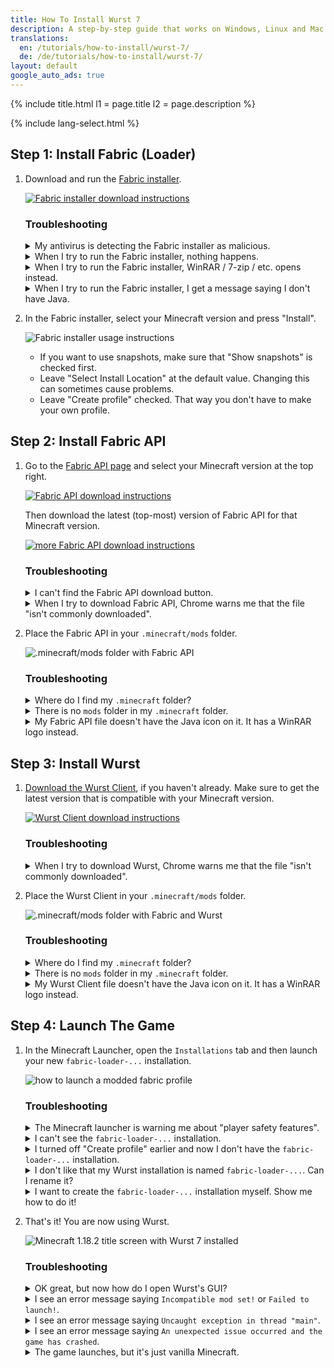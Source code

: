 ```yaml
---
title: How To Install Wurst 7
description: A step-by-step guide that works on Windows, Linux and Mac!
translations:
  en: /tutorials/how-to-install/wurst-7/
  de: /de/tutorials/how-to-install/wurst-7/
layout: default
google_auto_ads: true
---
```

{% include title.html l1 = page.title l2 = page.description %}

<div id="fabric-loader" class="padding20 no-padding-left no-padding-right bg-grayLighter">
	<div class="container">
        {% include lang-select.html %}
		<h2 class="text-normal">Step 1: Install Fabric (Loader)</h2>
        <ol class="step-list">
            <li>
                <p>
                    Download and run the <a href="https://fabricmc.net/use/installer/" target="_blank" rel="nofollow">Fabric installer</a>.
                </p>
                <p>
                    <a href="https://fabricmc.net/use/installer/" target="_blank" rel="nofollow">
                        <img src="https://images.wurstclient.net/_media/install_fabric_download.webp" alt="Fabric installer download instructions">
                    </a>
                </p>
                <h3>Troubleshooting</h3>
                <details class="padding5">
                    <summary>My antivirus is detecting the Fabric installer as malicious.</summary>
                    <p>
                        This can happen with the Fabric installer "for Windows" (the .exe version), but it's almost certainly a false positive. You can either ignore the warning or use the Universal/.jar version of the Fabric installer, which does not have this problem.
                    </p>
                </details>
                <details class="padding5">
                    <summary>When I try to run the Fabric installer, nothing happens.</summary>
                    <p>
                        This can happen when you don't have Java installed. Here is a <a href="https://www.youtube.com/watch?v=Wv0vPUwitJs" target="_blank" rel="nofollow">video on how to install Java</a>.
                    </p>
                    <p>
                        (The author of the video cannot help you with Wurst-related questions. If you need help, <a href="/contact">contact me</a> instead.)
                    </p>
                </details>
                <details class="padding5">
                    <summary>When I try to run the Fabric installer, WinRAR / 7-zip / etc. opens instead.</summary>
                    <p>
                        This means your computer is configured to open .jar files with that other program instead of using Java.
                        There is a setting in Windows called "Choose default apps by file type" that lets you change this.
                    </p>
                    <p>
                        Alternatively, you can also use "right click" > "open with" to open the file with Java, like so:<br>
                    </p>
                    <p>
                        <img src="https://images.wurstclient.net/_media/install_fabric_run_with_java.webp" alt="how to run the Fabric installer with Java">
                        <ul>
                            <li>If you don't see Java in the list, select "Choose another app" at the bottom.</li>
                            <li>Depending on your system, you will see either "Java(TM)&nbsp;Platform&nbsp;SE&nbsp;binary", "OpenJDK&nbsp;Platform&nbsp;binary", or both. It doesn't matter which one you use.</li>
                            <li>If you can't find Java at all, you need to <a href="https://www.youtube.com/watch?v=Wv0vPUwitJs" target="_blank" rel="nofollow">install Java</a> first.<br>
                            (The author of the video cannot help you with Wurst-related questions. If you need help, <a href="/contact">contact me</a> instead.)</li>
                        </ul>
                    </p>
                </details>
                <details class="padding5">
                    <summary>When I try to run the Fabric installer, I get a message saying I don't have Java.</summary>
                    <p>
                        Unsurprisingly, this means you don't have Java installed. Here is a <a href="https://www.youtube.com/watch?v=Wv0vPUwitJs" target="_blank" rel="nofollow">video on how to install Java</a>.
                    </p>
                    <p>
                        (The author of the video cannot help you with Wurst-related questions. If you need help, <a href="/contact">contact me</a> instead.)
                    </p>
                </details>
            </li>
            <div class="padding5 no-padding-left no-padding-right"></div>
            <li>
                <p>
                    In the Fabric installer, select your Minecraft version and press "Install".
                </p>
                <p>
                    <img src="https://images.wurstclient.net/_media/install_use_fabric_installer.webp" alt="Fabric installer usage instructions">
                </p>
                <p>
                    <ul>
                        <li>If you want to use snapshots, make sure that "Show snapshots" is checked first.</li>
                        <li>Leave "Select Install Location" at the default value. Changing this can sometimes cause problems.</li>
                        <li>Leave "Create profile" checked. That way you don't have to make your own profile.</li>
                    </ul>
                </p>
            </li>
        </ol>
	</div>
</div>

<div id="fabric-api" class="padding20 no-padding-left no-padding-right">
	<div class="container">
		<h2 class="text-normal">Step 2: Install Fabric API</h2>
        <ol class="step-list">
            <li>
                <p>
                    Go to the <a href="https://www.curseforge.com/minecraft/mc-mods/fabric-api/files/all" target="_blank" rel="nofollow">Fabric API page</a> and select your Minecraft version at the top right.
                </p>
                <p>
                    <a href="https://www.curseforge.com/minecraft/mc-mods/fabric-api/files/all" target="_blank" rel="nofollow">
                        <img src="https://images.wurstclient.net/_media/install_fabric_api_version.webp" alt="Fabric API download instructions">
                    </a>
                </p>
                <p>
                    Then download the latest (top-most) version of Fabric API for that Minecraft version.
                </p>
                <p>
                    <a href="https://www.curseforge.com/minecraft/mc-mods/fabric-api/files/all" target="_blank" rel="nofollow">
                        <img src="https://images.wurstclient.net/_media/install_fabric_api_version_2.webp" alt="more Fabric API download instructions">
                    </a>
                </p>
                <h3>Troubleshooting</h3>
                <details class="padding5">
                    <summary>I can't find the Fabric API download button.</summary>
                    <p>
                        Ahem...
                    </p>
                    <p>
                        <img src="https://images.wurstclient.net/_media/install_fabric_api_download_button.webp" alt="lots of arrows pointing at the Fabric API download button :)">
                    </p>
                </details>
                <details class="padding5">
                    <summary>When I try to download Fabric API, Chrome warns me that the file "isn't commonly downloaded".</summary>
                    <p>
                        This can happen when a new version has just been released.
                        It just means that you're one of the first people to download that specific version of Fabric API.
                        You can safely ignore this warning and download the file anyways.
                    </p>
                </details>
            </li>
            <div class="padding5 no-padding-left no-padding-right"></div>
            <li>
                <p>
                    Place the Fabric API in your <code>.minecraft/mods</code> folder.
                </p>
                <p>
                    <img src="https://images.wurstclient.net/_media/install_fabric_api_mods_folder.webp" alt=".minecraft/mods folder with Fabric API">
                </p>
                <h3>Troubleshooting</h3>
                <details class="padding5">
                    <summary>Where do I find my <code>.minecraft</code> folder?</summary>
                    <p>
                        <b>Windows:</b> Open your Windows Explorer and type <code>%appdata%/.minecraft</code> into the address bar.<br>
                        (Alternatively you can press Win+R and type in the same thing.)
                    </p>
                    <p>
                        <b>Linux:</b> Open your File Explorer and type <code>~/.minecraft</code> into the address bar.
                    </p>
                    <p>
                        <b>Mac:</b> Open your Finder and type <code>~/Library/Application Support/minecraft</code> into the address bar.
                    </p>
                </details>
                <details class="padding5">
                    <summary>There is no <code>mods</code> folder in my <code>.minecraft</code> folder.</summary>
                    <p>
                        No problem, just create the folder manually. Make sure you name it exactly <code>mods</code> (all lowercase).
                    </p>
                </details>
                <details class="padding5">
                    <summary>My Fabric API file doesn't have the Java icon on it. It has a WinRAR logo instead.</summary>
                    <p>
                        Check the file extension. As long as it ends with <code>.jar</code>, everything is fine.
                        It simply means that your computer is configured to open .jar files with WinRAR instead of Java.
                    </p>
                    <p>
                        It doesn't matter for the Fabric API, since it's still a .jar file and will still work,
                        but if you want to fix it there is a setting in Windows called "Choose default apps by file type" that lets you change this.
                    </p>
                </details>
            </li>
        </ol>
	</div>
</div>

<div id="wurst" class="padding20 no-padding-left no-padding-right bg-grayLighter">
	<div class="container">
		<h2 class="text-normal">Step 3: Install Wurst</h2>
        <ol class="step-list">
            <li>
                <p>
                    <a href="/download/" target="_blank">Download the Wurst Client</a>, if you haven't already.
                    Make sure to get the latest version that is compatible with your Minecraft version.
                </p>
                <p>
                    <a href="/download/" target="_blank">
                        <img src="https://images.wurstclient.net/_media/install_wurst_download.webp" alt="Wurst Client download instructions">
                    </a>
                </p>
                <h3>Troubleshooting</h3>
                <details class="padding5">
                    <summary>When I try to download Wurst, Chrome warns me that the file "isn't commonly downloaded".</summary>
                    <p>
                        This can happen when a new version has just been released.
                        It just means that you're one of the first people to download that specific version of Wurst.
                        You can safely ignore this warning and download the file anyways.
                    </p>
                </details>
            </li>
            <div class="padding5 no-padding-left no-padding-right"></div>
            <li>
                <p>
                    Place the Wurst Client in your <code>.minecraft/mods</code> folder.
                </p>
                <p>
                    <img src="https://images.wurstclient.net/_media/install_wurst_mods_folder.webp" alt=".minecraft/mods folder with Fabric and Wurst">
                </p>
                <h3>Troubleshooting</h3>
                <details class="padding5">
                    <summary>Where do I find my <code>.minecraft</code> folder?</summary>
                    <p>
                        <b>Windows:</b> Open your Windows Explorer and type <code>%appdata%/.minecraft</code> into the address bar.<br>
                        (Alternatively you can press Win+R and type in the same thing.)
                    </p>
                    <p>
                        <b>Linux:</b> Open your File Explorer and type <code>~/.minecraft</code> into the address bar.
                    </p>
                    <p>
                        <b>Mac:</b> Open your Finder and type <code>~/Library/Application Support/minecraft</code> into the address bar.
                    </p>
                </details>
                <details class="padding5">
                    <summary>There is no <code>mods</code> folder in my <code>.minecraft</code> folder.</summary>
                    <p>
                        You have skipped the previous step. You should <a href="#fabric-api">go back to step 2</a> and install the Fabric API first.
                    </p>
                </details>
                <details class="padding5">
                    <summary>My Wurst Client file doesn't have the Java icon on it. It has a WinRAR logo instead.</summary>
                    <p>
                        Check the file extension. As long as it ends with <code>.jar</code>, everything is fine.
                        It simply means that your computer is configured to open .jar files with WinRAR instead of Java.
                    </p>
                    <p>
                        It doesn't matter for this file, since it's still a .jar file and will still work,
                        but if you want to fix it there is a setting in Windows called "Choose default apps by file type" that lets you change this.
                    </p>
                </details>
            </li>
        </ol>
	</div>
</div>

<div id="launch" class="padding20 no-padding-left no-padding-right">
	<div class="container">
		<h2 class="text-normal">Step 4: Launch The Game</h2>
        <ol class="step-list">
            <li>
                <p>
                    In the Minecraft Launcher, open the <code>Installations</code> tab and then launch your new <code>fabric-loader-...</code> installation.
                </p>
                <p>
                    <img src="https://images.wurstclient.net/_media/install_press_play.webp" alt="how to launch a modded fabric profile">
                </p>
                <h3>Troubleshooting</h3>
                <details class="padding5">
                    <summary>The Minecraft launcher is warning me about "player safety features".</summary>
                    <p>
                        This is normal, unfortunately. Microsoft has decided to try and scare people away from modding by adding these "player safety" warnings to all modded installations.
                    </p>
                    <p>
                        <a href="https://twitter.com/Wurst_Imperium/status/1353927165012811776" target="_blank">These warnings are complete nonsense and have nothing to do with actual safety!</a>
                    </p>
                    <p>
                        You can safely disable these warnings and launch the game.
                    </p>
                    <p>
                        <img src="https://images.wurstclient.net/_media/install_safety_nonsense.webp" alt="how to disable the Minecraft launcher's incredibly stupid 'player safety' warning">
                    </p>
                    <p>
                        Or alternatively, switch to a <a href="https://multimc.org/" target="_blank">better launcher</a> that respects your freedom and doesn't lie about safety.
                    </p>
                </details>
                <details class="padding5">
                    <summary>I can't see the <code>fabric-loader-...</code> installation.</summary>
                    <p>
                        First make sure that the "Modded" checkbox is enabled. Modded installations like Fabric are invisible without it.
                    </p>
                    <p>
                        <img src="https://images.wurstclient.net/_media/install_modded_checkbox.webp" alt='where to find the "modded" checkbox in the Minecraft launcher'>
                    </p>
                    <p>
                        If you already had the Minecraft launcher open while you were installing Fabric (Loader), it is possible that you need to restart the Minecraft Launcher to make it "realize" that there is a new installation.
                    </p>
                    <p>
                        If none of that helps, you probably don't have the installation. You can either <a href="#create-profile-automatically">run the Fabric installer again</a>, or <a href="#create-profile-manually">create the installation manually</a>.
                    </p>
                </details>
                <details class="padding5">
                    <summary id="create-profile-automatically">I turned off "Create profile" earlier and now I don't have the <code>fabric-loader-...</code> installation.</summary>
                    <p>
                        Simply run the Fabric installer again, just like you did in <a href="#fabric-loader">step 1</a>.
                        Select the same version as before, but this time make sure that "Create profile" is enabled, and then press "Install".
                        The installer won't complain that you already did this.
                    </p>
                    <p>
                        <img src="https://images.wurstclient.net/_media/install_use_fabric_installer.webp" alt="Fabric installer usage instructions">
                    </p>
                </details>
                <details class="padding5">
                    <summary>I don't like that my Wurst installation is named <code>fabric-loader-...</code>. Can I rename it?</summary>
                    <p>
                        Yes. You can even change the icon if you want.
                    </p>
                </details>
                <details class="padding5">
                    <summary id="create-profile-manually">I want to create the <code>fabric-loader-...</code> installation myself. Show me how to do it!</summary>
                    <p>
                        First press the "New installation" button.
                    </p>
                    <p>
                        <img src="https://images.wurstclient.net/_media/install_new_profile.webp" alt='where to find the "new installation" button in the Minecraft launcher'>
                    </p>
                    <p>
                        Then change <code>VERSION</code> to <code>release fabric-loader-...</code>. You can also customize the installation's name and icon if you like. When done, press "Create" to save your installation.
                    </p>
                    <p>
                        <b>WARNING:</b> Don't touch the <code>GAME DIRECTORY</code> option unless you know what you're doing!
                    </p>
                    <p>
                        <img src="https://images.wurstclient.net/_media/install_manual_profile_settings.webp" alt="how to manually create a Fabric Loader installation in the Minecraft launcher">
                    </p>
                    <div style="padding-left: 0.625rem;border-left: 1px #ccc solid;">
                        <h4>Meta-Troubleshooting (because manual installations can get complicated)</h4>
                        <details class="padding5">
                            <summary>I see multiple <code>release fabric-loader-...</code> options and I don't know which one to choose.</summary>
                            <p>
                                Okay, let me explain to you how these versions work. If you look closely, you will see that there are two versions after the <code>fabric-loader-</code> part, separated by a dash. The first one is the Fabric Loader version itself, the second one is the Minecraft version that it's for.
                            </p>
                            <p>
                                The Minecraft version is the part that matters. If this is wrong, your installation won't launch.
                            </p>
                            <p>
                                <img src="https://images.wurstclient.net/_media/install_loader_version.webp" alt="how to read a Fabric Loader version">
                            </p>
                            <p>
                                Now with that knowledge, choose any <code>release fabric-loader-...</code> option for the Minecraft version you plan to use. (I'm using Minecraft 1.18.2 in the above example.)
                            </p>
                        </details>
                        <details class="padding5">
                            <summary>I don't see a <code>release fabric-loader-...</code> option for my Minecraft version.</summary>
                            <p>
                                Try restarting your Minecraft launcher.
                                If that doesn't fix it, you forgot to install Fabric (Loader) and should go back to <a href="#fabric-loader">step 1</a>.
                            </p>
                        </details>
                    </div>
                </details>
            </li>
            <div class="padding5 no-padding-left no-padding-right"></div>
            <li>
                <p>
                    That's it! You are now using Wurst.
                </p>
                <p>
                    <img src="https://images.wurstclient.net/_media/install_successful_launch.webp" alt="Minecraft 1.18.2 title screen with Wurst 7 installed">
                </p>
                <h3>Troubleshooting</h3>
                <details class="padding5">
                    <summary id="open-gui">OK great, but now how do I open Wurst's GUI?</summary>
                    <p>
                        Wurst actually has three different GUIs that you can choose from:
                    </p>
                    <p>
                        <img src="https://images.wurstclient.net/_media/gui_keybinds.webp" alt="visualization of Wurst's GUI keybinds" title="Thanks to keyboard-layout-editor.com for this image!">
                    </p>
                    <ul>
                        <li>
                            <p>The GUI with the litte windows is called <a href="https://wiki.wurstclient.net/clickgui">ClickGUI</a> and opens with Right CTRL by default.</p>
                        </li>
                        <li>
                            <p>The GUI with the search bar at the top is called <a href="https://wiki.wurstclient.net/navigator">Navigator</a> and opens with Right Shift by default.</p>
                        </li>
                        <li>
                            <p>There is also a TabGUI, which I wouldn't recommend for beginners and does not open with a keybind by default. You can read more about it <a href="https://wiki.wurstclient.net/tabgui">here</a>.</p>
                        </li>
                    </ul>
                    <p>
                        Keep in mind you cannot open Wurst's GUI directly from the title screen. It only works while playing on a server or in a singleplayer world.
                        If it still doesn't work there, double-check if Wurst is actually running or if it's <a href="#still-launches-vanilla">just vanilla Minecraft</a>.
                    </p>
                    <p>
                        You might also want to look at this list of <a href="https://wiki.wurstclient.net/keybinds#default_keybinds" target="_blank">all default keybinds</a> and <a href="https://wiki.wurstclient.net/cmd/binds" target="blank">how to customize your keybinds</a>.
                    </p>
                </details>
                <details class="padding5">
                    <summary id="launch-fabric-error">I see an error message saying <code>Incompatible mod set!</code> or <code>Failed to launch!</code>.</summary>
                    <p>
                        Generally speaking, this means you didn't follow the tutorial properly.
                        Fabric's error messages are usually really good at explaining what's wrong and the "potential" solution that it gives you is almost always the correct solution.
                        You should absolutely just follow the instructions listed in the error message.
                    </p>
                    <p>
                        But, *sigh* since I know some of you won't be satisfied with that answer, here is a list of common error messages / solutions and what they mean:
                    </p>
                    <div style="padding-left: 0.625rem;border-left: 1px #ccc solid;">
                        <h4>Meta-Troubleshooting (because some people seemingly can't read)</h4>
                        <details class="padding5">
                            <summary><code>Install fabric, version X or later.</code></summary>
                            <p>
                                This is talking about Fabric API, not Fabric Loader!
                            </p>
                            <p>
                                If you see a message like this, you skipped step 2.
                                You should <a href="#fabric-api">go back to step 2</a> and install the Fabric API.
                            </p>
                            <p>
                                <img src="https://images.wurstclient.net/_media/install_error_missing_fabric_api.webp" alt="the error you get when you forget to install Fabric API">
                            </p>
                        </details>
                        <details class="padding5">
                            <summary><code>Replace mod fabric X with version Y or later.</code></summary>
                            <p>
                                This is talking about Fabric API, not Fabric Loader!
                            </p>
                            <p>
                                <img src="https://images.wurstclient.net/_media/install_error_wrong_fabric_api.webp" alt="the error you get when you install the wrong version of Fabric API">
                            </p>
                            <p>
                                If you see a message like this, you installed the wrong version of Fabric API.
                                You should remove your current Fabric API file from the mods folder, <a href="#fabric-api">go back to step 2</a> and this time pay close attention to the instructions.
                            </p>
                            <p>
                                Step 2 shows you exactly how to find the correct Fabric API version.
                            </p>
                        </details>
                        <details class="padding5">
                            <summary><code>Replace minecraft X with version Y.</code></summary>
                            <p>
                                If you see a message like this, you either launched the wrong <code>fabric-loader-...</code> installation (if you have multiple), or selected the wrong Minecraft version in the Fabric installer.
                            </p>
                            <p>
                                <img src="https://images.wurstclient.net/_media/install_error_wrong_minecraft_version.webp" alt="the error you get when you use the wrong Minecraft version with your Wurst installation">
                            </p>
                            <p>
                                You should first go back to the Minecraft launcher and double-check which installation you just launched.
                            </p>
                            <p>
                                If you don't have a <code>fabric-loader-...</code> installation for the correct Minecraft version, <a href="#fabric-loader">run the Fabric installer again</a> and this time pay close attention to select the Minecraft version you actually want to use.
                            </p>
                            <p>
                                After doing this, you will have multiple <code>fabric-loader-...</code> installations in your Minecraft Launcher.
                                Make sure to select the correct one so you don't get the same error again.
                            </p>
                        </details>
                        <details class="padding5">
                            <summary><code>Replace mod fabricloader X with version Y.</code></summary>
                            <p>
                                If you see a message like this, you either launched the wrong <code>fabric-loader-...</code> installation (if you have multiple), or you selected an older Fabric Loader version in the Fabric installer.
                            </p>
                            <p>
                                <img src="https://images.wurstclient.net/_media/install_error_wrong_fabric_loader.webp" alt="the error you get when you use the wrong Fabric Loader version with your Wurst installation">
                            </p>
                            <p>
                                You should first go back to the Minecraft launcher and double-check which installation you just launched.
                            </p>
                            <p>
                                If you don't have a <code>fabric-loader-...</code> installation with an up-to-date Fabric Loader version, <a href="#fabric-loader">run the Fabric installer again</a> and make sure to leave the "Loader Version" at its default value.
                            </p>
                            <p>
                                There is generally no good reason to use anything else than the latest version of Fabric Loader (which is selected by default).
                            </p>
                        </details>
                    </div>
                </details>
                <details class="padding5">
                    <summary id="launch-error-sources">I see an error message saying <code>Uncaught exception in thread "main"</code>.</summary>
                    <p>
                        Generally speaking, this means you didn't follow the tutorial properly.
                    </p>
                    <p>
                        <img src="https://images.wurstclient.net/_media/install_error_wurst_sources.webp" alt="the error you get when you put raw source code into your mods folder">
                    </p>
                    <p>
                        If the error message contains <code>MixinApplyError: Mixin ... from mod [wurst] FAILED during PREPARE</code>, then you have placed the "-sources.jar" file in your mods folder instead of using the normal, compiled version of Wurst.
                    </p>
                    <p>
                        <img src="https://images.wurstclient.net/_media/install_error_wurst_sources_folder.webp" alt=".minecraft/mods folder with the source code of Wurst, which will not work">
                    </p>
                    <p>
                        You should <a href="#wurst">go back to step 3</a> and install the normal, compiled version of Wurst without any "sources" or "dev" at the end.
                        <a href="https://forms.gle/zgvde4m1TBpDM9Vq8" target="_blank">Also, I have some questions for you...</a>
                    </p>
                </details>
                <details class="padding5">
                    <summary id="launch-just-crashes">I see an error message saying <code>An unexpected issue occurred and the game has crashed</code>.</summary>
                    <p>
                        Like "Incompatible mod set!", this error message usually means that you didn't follow the tutorial properly.
                        Unfortunately the official Minecraft launcher sucks at providing useful error messages, so the usual "Exit Code: 1" can mean almost anything.
                    </p>
                    <p>
                        <img src="https://images.wurstclient.net/_media/install_error_generic_crash.webp" alt="the Minecraft launcher's useless error message">
                    </p>
                    <p>
                        A common cause of this error is that you installed a version of Wurst that is not compatible with your Minecraft version.
                    </p>
                    <p>
                        Double-check which Wurst version is in your mods folder (the "MC" part indicates which Minecraft version it's intended for) and <a href="#wurst">go back to step 3</a> if it's the wrong version.
                    </p>
                    <p>
                        <img src="https://images.wurstclient.net/_media/install_error_wrong_wurst_version.webp" alt="an example of using the wrong Wurst version (MC1.16.5) in a Minecraft 1.18.2 installation">
                    </p>
                    <p>
                        Another possible cause is that you selected a very old version of Fabric Loader in the Fabric installer.
                    </p>
                    <p>
                        There is generally no good reason to use anything else than the latest version of Fabric Loader (which is selected by default).
                        You should <a href="#fabric-loader">go back to step 1</a> and this time leave the "Loader Version" at its default value.
                    </p>
                    <p>
                        <img src="https://images.wurstclient.net/_media/install_error_very_old_fabric_loader.webp" alt="an example of a very old Fabric Loader version that will crash a Minecraft 1.18.2 installation">
                    </p>
                    <p>
                        If all of your mod versions and Fabric Loader are correct but the game is still crashing, it is possible that you have found a bug.
                        Unfortunately it seems like the official Minecraft launcher no longer gives you access to crash report files.
                    </p>
                    <p>
                        Try to get a copy of the stack trace (maybe in the log files?) or see if the same crash also happens with a launcher that doesn't disable crash report files.
                    </p>
                </details>
                <details class="padding5">
                    <summary id="still-launches-vanilla">The game launches, but it's just vanilla Minecraft.</summary>
                    <p>
                        Look closely. Is it really vanilla or is it Fabric without Wurst? You will see "Fabric (Modded)" at the bottom if it's Fabric.
                    </p>
                    <p>
                        <img src="https://images.wurstclient.net/_media/install_error_fabric_without_wurst.webp" alt="a Minecraft 1.18.2 installation with Fabric, but without Wurst">
                    </p>
                    <div style="padding-left: 0.625rem;border-left: 1px #ccc solid;">
                        <details class="padding5">
                            <summary>It's just vanilla Minecraft.</summary>
                            <p>
                                Most likely, you simply launched the wrong installation.
                                You should go back to the Minecraft launcher and double-check which installation you just launched.
                            </p>
                        </details>
                        <details class="padding5">
                            <summary>It's Fabric, but without Wurst.</summary>
                            <p>
                                Most likely, you placed your <code>mods</code> folder in the wrong location.
                                Make sure that the folder is called exactly <code>mods</code> and that its location is exactly as follows:
                            </p>
                            <p>
                                <b>Windows:</b> <code>C:\Users\YourName\AppData\Roaming\.minecraft\mods</code>
                            </p>
                            <p>
                                <b>Linux:</b> <code>/home/YourName/.minecraft/mods</code>
                            </p>
                            <p>
                                <b>Mac:</b> <code>/home/YourName/Library/Application Support/minecraft/mods</code>
                            </p>
                            <p>
                                If the folder name and location are correct but you still have this issue, you probably changed the the <code>GAME DIRECTORY</code> option in your <code>fabric-loader-...</code> installation.
                            </p>
                            <p>
                                <img src="https://images.wurstclient.net/_media/install_error_wrong_game_directory.webp" alt="example of a changed game directory that can prevent Fabric from finding your mods">
                            </p>
                            <p>
                                You should go back to the Minecraft launcher, edit your installation and change <code>GAME DIRECTORY</code> back to its default value.
                            </p>
                        </details>
                    </div>
                </details>
            </li>
        </ol>
	</div>
</div>
